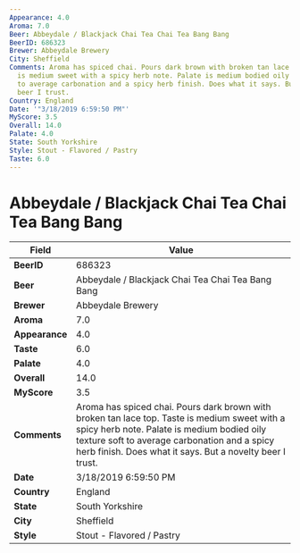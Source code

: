 ```yaml
---
Appearance: 4.0
Aroma: 7.0
Beer: Abbeydale / Blackjack Chai Tea Chai Tea Bang Bang
BeerID: 686323
Brewer: Abbeydale Brewery
City: Sheffield
Comments: Aroma has spiced chai. Pours dark brown with broken tan lace top. Taste
  is medium sweet with a spicy herb note. Palate is medium bodied oily texture soft
  to average carbonation and a spicy herb finish. Does what it says. But a novelty
  beer I trust.
Country: England
Date: '"3/18/2019 6:59:50 PM"'
MyScore: 3.5
Overall: 14.0
Palate: 4.0
State: South Yorkshire
Style: Stout - Flavored / Pastry
Taste: 6.0
---
```


# Abbeydale / Blackjack Chai Tea Chai Tea Bang Bang

| Field         | Value |
|---------------|-------|
| **BeerID** | 686323 |
| **Beer** | Abbeydale / Blackjack Chai Tea Chai Tea Bang Bang |
| **Brewer** | Abbeydale Brewery |
| **Aroma** | 7.0 |
| **Appearance** | 4.0 |
| **Taste** | 6.0 |
| **Palate** | 4.0 |
| **Overall** | 14.0 |
| **MyScore** | 3.5 |
| **Comments** | Aroma has spiced chai. Pours dark brown with broken tan lace top. Taste is medium sweet with a spicy herb note. Palate is medium bodied oily texture soft to average carbonation and a spicy herb finish. Does what it says. But a novelty beer I trust. |
| **Date** | 3/18/2019 6:59:50 PM |
| **Country** | England |
| **State** | South Yorkshire |
| **City** | Sheffield |
| **Style** | Stout - Flavored / Pastry |
